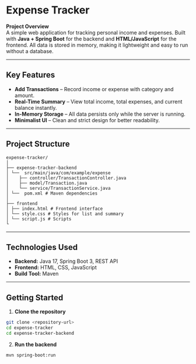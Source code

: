 # Expense Tracker

**Project Overview**  
A simple web application for tracking personal income and expenses. Built with **Java + Spring Boot** for the backend and **HTML/JavaScript** for the frontend. All data is stored in memory, making it lightweight and easy to run without a database.

---

## Key Features
- **Add Transactions** – Record income or expense with category and amount.
- **Real-Time Summary** – View total income, total expenses, and current balance instantly.
- **In-Memory Storage** – All data persists only while the server is running.
- **Minimalist UI** – Clean and strict design for better readability.

---

## Project Structure
```
expense-tracker/
│
├── expense-tracker-backend
│ └──  src/main/java/com/example/expense
│    ├── controller/TransactionController.java
│    ├── model/Transaction.java
│    └── service/TransactionService.java 
│ └──  pom.xml # Maven dependencies
│
├── frontend
│ ├── index.html # Frontend interface
│ └── style.css # Styles for list and summary
│ └── script.js # Scripts
└
```
---

## Technologies Used
- **Backend:** Java 17, Spring Boot 3, REST API
- **Frontend:** HTML, CSS, JavaScript
- **Build Tool:** Maven

---

## Getting Started

1. **Clone the repository**  
```bash
git clone <repository-url>
cd expense-tracker
cd expense-tracker-backend
```
2. **Run the backend**
```bash
mvn spring-boot:run
```
